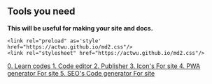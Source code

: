 <link rel="preload" as='style' href="https://actwu.github.io/md2.css"/>
<link rel="stylesheet" href="https://actwu.github.io/md2.css"/>
<script src="https://cdn.jsdelivr.net/gh/iselang/iselang.github.io@main/num.min.js"></script>
<script>
app('Tools'); fav(4);
</script>

## Tools you need
**This will be useful for making your site and docs.**

```
<link rel="preload" as='style' href="https://actwu.github.io/md2.css"/>
<link rel="stylesheet" href="https://actwu.github.io/md2.css"/>
```

<p align="left">
<a href="https://actwu.github.io/learn">
0. Learn codes
</a>
<a href="https://actwu.github.io/code" >
1. Code editor
</a>
<a href="https://actwu.github.io/page" >
2. Publisher
</a>
<a href="https://actwu.github.io/icon">
3. Icon's For site
</a>
<a href="https://actwu.github.io/gen/pwa" >
4. PWA generator For site
</a>
<a href="https://actwu.github.io/gen/seo" >
5. SEO's Code generator For site
</a>
</p>
